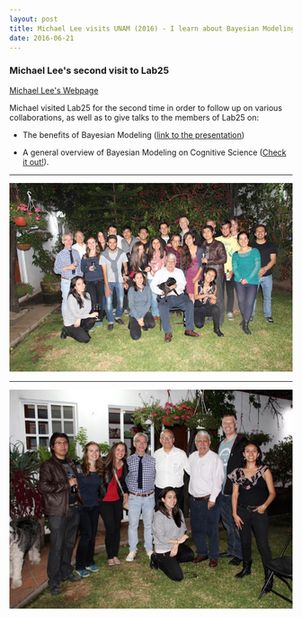 ```yaml
---
layout: post
title: Michael Lee visits UNAM (2016) - I learn about Bayesian Modeling!
date: 2016-06-21
---
```


### Michael Lee's second visit to Lab25

<a class='link' href="http://faculty.sites.uci.edu/mdlee/">Michael Lee's Webpage</a>

Michael visited Lab25 for the second time in order to follow up on various collaborations, as well as to give talks to the members of Lab25 on:

* The benefits of Bayesian Modeling  (<a class='link' href="/presentations/Lee_BayesianBenefits.pdf">link to the presentation</a>)

* A general overview of Bayesian Modeling on Cognitive Science (<a class='link' href="/presentations/Lee_June2016.pdf">Check it out!</a>).

----
![Alt text](/LabPictures/IMG_5430.JPG)

----
![Alt text](/LabPictures/IMG_5221.jpg)

